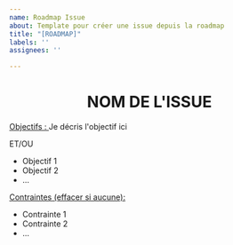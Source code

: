 ```yaml
---
name: Roadmap Issue
about: Template pour créer une issue depuis la roadmap
title: "[ROADMAP]"
labels: ''
assignees: ''

---
```


<h1 align="center"> NOM DE L'ISSUE </h1>

<ins> Objectifs : </ins>
Je décris l'objectif ici

ET/OU

- Objectif 1
- Objectif 2
- ...

<ins> Contraintes (effacer si aucune): </ins>
- Contrainte 1
- Contrainte 2
- ...
